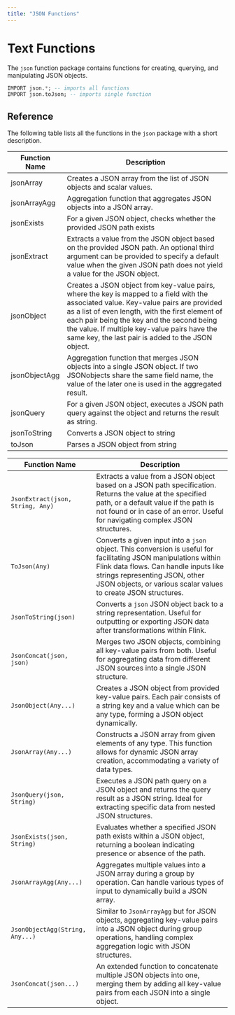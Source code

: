 ```yaml
---
title: "JSON Functions"
---
```


# Text Functions

The `json` function package contains functions for creating, querying, and manipulating JSON objects.

```sql
IMPORT json.*; -- imports all functions
IMPORT json.toJson; -- imports single function
```

## Reference

The following table lists all the functions in the `json` package with a short description.

| Function Name         | Description   |
|-----------------------|---------------|
| jsonArray | Creates a JSON array from the list of JSON objects and scalar values. | 
| jsonArrayAgg | Aggregation function that aggregates JSON objects into a JSON array. | 
| jsonExists | For a given JSON object, checks whether the provided JSON path exists | 
| jsonExtract | Extracts a value from the JSON object based on the provided JSON path. An optional third argument can be provided to specify a default value when the given JSON path does not yield a value for the JSON object. | 
| jsonObject | Creates a JSON object from key-value pairs, where the key is mapped to a field with the associated value. Key-value pairs are provided as a list of even length, with the first element of each pair being the key and the second being the value. If multiple key-value pairs have the same key, the last pair is added to the JSON object. | 
| jsonObjectAgg | Aggregation function that merges JSON objects into a single JSON object. If two JSONobjects share the same field name, the value of the later one is used in the aggregated result. | 
| jsonQuery | For a given JSON object, executes a JSON path query against the object and returns the result as string. | 
| jsonToString | Converts a JSON object to string | 
| toJson | Parses a JSON object from string | 

| Function Name                        | Description                                                                                                                         |
|--------------------------------------|-------------------------------------------------------------------------------------------------------------------------------------|
| `JsonExtract(json, String, Any)` | Extracts a value from a JSON object based on a JSON path specification. Returns the value at the specified path, or a default value if the path is not found or in case of an error. Useful for navigating complex JSON structures. |
| `ToJson(Any)`                        | Converts a given input into a `json` object. This conversion is useful for facilitating JSON manipulations within Flink data flows. Can handle inputs like strings representing JSON, other JSON objects, or various scalar values to create JSON structures. |
| `JsonToString(json)`        | Converts a `json` JSON object back to a string representation. Useful for outputting or exporting JSON data after transformations within Flink. |
| `JsonConcat(json, json)` | Merges two JSON objects, combining all key-value pairs from both. Useful for aggregating data from different JSON sources into a single JSON structure. |
| `JsonObject(Any...)`                 | Creates a JSON object from provided key-value pairs. Each pair consists of a string key and a value which can be any type, forming a JSON object dynamically. |
| `JsonArray(Any...)`                  | Constructs a JSON array from given elements of any type. This function allows for dynamic JSON array creation, accommodating a variety of data types. |
| `JsonQuery(json, String)`   | Executes a JSON path query on a JSON object and returns the query result as a JSON string. Ideal for extracting specific data from nested JSON structures. |
| `JsonExists(json, String)`  | Evaluates whether a specified JSON path exists within a JSON object, returning a boolean indicating presence or absence of the path. |
| `JsonArrayAgg(Any...)`               | Aggregates multiple values into a JSON array during a group by operation. Can handle various types of input to dynamically build a JSON array. |
| `JsonObjectAgg(String, Any...)`      | Similar to `JsonArrayAgg` but for JSON objects, aggregating key-value pairs into a JSON object during group operations, handling complex aggregation logic with JSON structures. |
| `JsonConcat(json...)`       | An extended function to concatenate multiple JSON objects into one, merging them by adding all key-value pairs from each JSON into a single object. |
